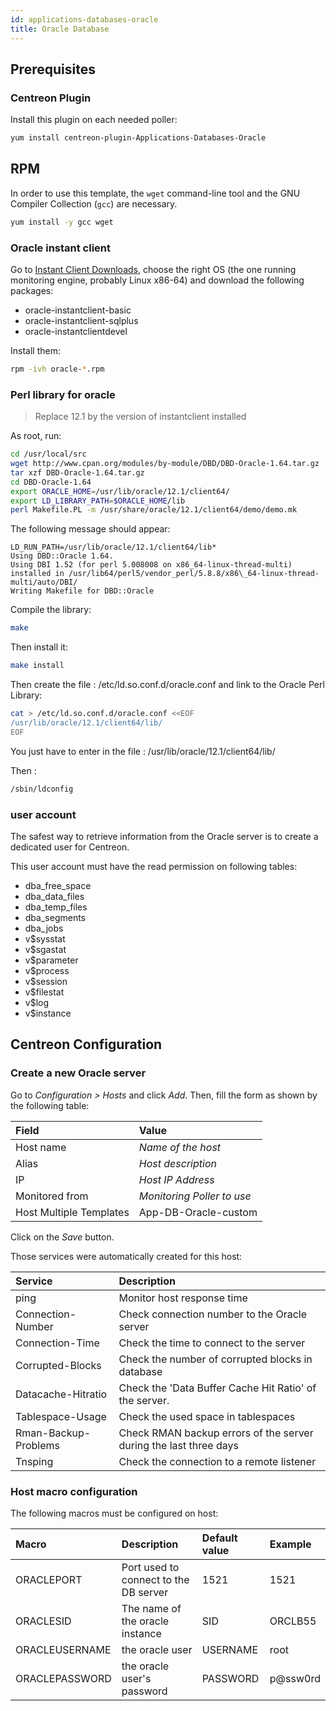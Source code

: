 ```yaml
---
id: applications-databases-oracle
title: Oracle Database
---
```


## Prerequisites

### Centreon Plugin

Install this plugin on each needed poller:

```bash
yum install centreon-plugin-Applications-Databases-Oracle
```

## RPM

In order to use this template, the `wget` command-line tool and the GNU Compiler Collection (`gcc`) are necessary.

```bash
yum install -y gcc wget
```

### Oracle instant client

Go to [Instant Client
Downloads](http://www.oracle.com/technetwork/database/features/instant-client/index-097480.html),
choose the right OS (the one running monitoring engine, probably Linux x86-64)
and download the following packages:

  - oracle-instantclient-basic
  - oracle-instantclient-sqlplus
  - oracle-instantclientdevel

Install them:

```bash
rpm -ivh oracle-*.rpm
```

### Perl library for oracle

> Replace 12.1 by the version of instantclient installed

As root, run:

```bash
cd /usr/local/src 
wget http://www.cpan.org/modules/by-module/DBD/DBD-Oracle-1.64.tar.gz 
tar xzf DBD-Oracle-1.64.tar.gz 
cd DBD-Oracle-1.64 
export ORACLE_HOME=/usr/lib/oracle/12.1/client64/ 
export LD_LIBRARY_PATH=$ORACLE_HOME/lib 
perl Makefile.PL -m /usr/share/oracle/12.1/client64/demo/demo.mk
```

The following message should appear:

```text
LD_RUN_PATH=/usr/lib/oracle/12.1/client64/lib*
Using DBD::Oracle 1.64. 
Using DBI 1.52 (for perl 5.008008 on x86_64-linux-thread-multi) installed in /usr/lib64/perl5/vendor_perl/5.8.8/x86\_64-linux-thread-multi/auto/DBI/
Writing Makefile for DBD::Oracle
```

Compile the library:

```bash
make
```

Then install it:

```bash
make install
```

Then create the file : /etc/ld.so.conf.d/oracle.conf and link to the Oracle Perl
Library:

```bash
cat > /etc/ld.so.conf.d/oracle.conf <<EOF
/usr/lib/oracle/12.1/client64/lib/
EOF
```

You just have to enter in the file : /usr/lib/oracle/12.1/client64/lib/

Then :

```bash
/sbin/ldconfig
```

### user account

The safest way to retrieve information from the Oracle server is to create a
dedicated user for Centreon.

This user account must have the read permission on following tables:

  - dba\_free\_space
  - dba\_data\_files
  - dba\_temp\_files
  - dba\_segments
  - dba\_jobs
  - v$sysstat
  - v$sgastat
  - v$parameter
  - v$process
  - v$session
  - v$filestat
  - v$log
  - v$instance

## Centreon Configuration

### Create a new Oracle server

Go to *Configuration \> Hosts* and click *Add*. Then, fill the form as shown by
the following table:

| Field                   | Value                      |
| :---------------------- | :------------------------- |
| Host name               | *Name of the host*         |
| Alias                   | *Host description*         |
| IP                      | *Host IP Address*          |
| Monitored from          | *Monitoring Poller to use* |
| Host Multiple Templates | App-DB-Oracle-custom       |

Click on the *Save* button.

Those services were automatically created for this host:

| Service              | Description                                                       |
| :------------------- | :---------------------------------------------------------------- |
| ping                 | Monitor host response time                                        |
| Connection-Number    | Check connection number to the Oracle server                      |
| Connection-Time      | Check the time to connect to the server                           |
| Corrupted-Blocks     | Check the number of corrupted blocks in database                  |
| Datacache-Hitratio   | Check the 'Data Buffer Cache Hit Ratio' of the server.            |
| Tablespace-Usage     | Check the used space in tablespaces                               |
| Rman-Backup-Problems | Check RMAN backup errors of the server during the last three days |
| Tnsping              | Check the connection to a remote listener                         |

### Host macro configuration

The following macros must be configured on host:

| Macro          | Description                           | Default value | Example  |
| :------------- | :------------------------------------ | :------------ | :------- |
| ORACLEPORT     | Port used to connect to the DB server | 1521          | 1521     |
| ORACLESID      | The name of the oracle instance       | SID           | ORCLB55  |
| ORACLEUSERNAME | the oracle user                       | USERNAME      | root     |
| ORACLEPASSWORD | the oracle user's password            | PASSWORD      | p@ssw0rd |
